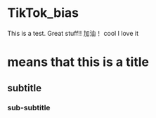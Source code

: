 # TikTok_bias

This is a test. Great stuff!!
加油！
cool I love it
# means that this is a title
## subtitle
### sub-subtitle
